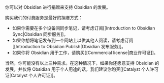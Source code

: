 
你可以对 Obsidian 进行捐赠来支持 Obsidian 的发展。

购买我们的付费服务是最好的捐赠方式：

- 如果你需要在多个设备间同步笔记，请考虑订阅[[Introduction to Obsidian Sync|Obsidian 同步服务]]。
- 如果你想将笔记发布到一个网站上以供其他人阅读，请考虑订阅[[Introduction to Obsidian Publish|Obsidian 发布服务]]。
- 如果你将 Obsidian 用于工作，请购买[[Commercial license|商业许可证]]。

当然，你可能没有以上三种需求。在这种情况下，如果你还愿意支持 Obsidian 的发展，并仅将 Obsidian 用于个人用途的话，我们建议你购买[[Catalyst 个人许可证|Catalyst 个人许可证]]。
